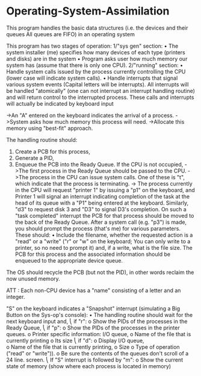 # Operating-System-Assimilation
This program handles the basic data structures (i.e. the devices and their queues All queues are FIFO) in an operating system

This program has two stages of operation:
1/"sys gen" section:
•	The system installer (me) specifies how many devices of each type (printers and disks) are in the system
•	Program asks user how much memory our system has (assume that there is only one CPU).
2/"running" section:
•	Handle system calls issued by the process currently controlling the CPU (lower case will indicate system calls).
•	Handle interrupts that signal various system events (Capital letters will be interrupts). All interrupts will be handled "atomically" (one can not interrupt an interrupt handling routine) and will return control to the interrupted process.
These calls and interrupts will actually be indicated by keyboard input

->An "A" entered on the keyboard indicates the arrival of a process. 
->System asks how much memory this process will need. 
->Allocate this memory using "best-fit" approach.

The handling routine should:
1.	Create a PCB for this process, 
2.	Generate a PID,
3.	Enqueue the PCB into the Ready Queue. 
If the CPU is not occupied, 
->The first process in the Ready Queue should be passed to the CPU. 
->The process in the CPU can issue system calls. 
One of these is "t", which indicate that the process is terminating. 
-> The process currently in the CPU will request "printer 1" by issuing a "p1" on the keyboard, and Printer 1 will signal an interrupt indicating completion of the task at the head of its queue with a "P1" being entered at the keyboard. Similarly, "d3" to request disk 3 and "D3" to signal D3's completion. On such a "task completed" interrupt the PCB for that process should be moved to the back of the Ready Queue. After a system call (e.g. "p3") is made, you should prompt the process (that's me) for various parameters.
These should:
•	Include the filename, whether the requested action is a "read" or a "write" ("r" or "w" on the keyboard; You can only write to a printer, so no need to prompt it) and, if a write, what is the file size. The PCB for this process and the associated information should be enqueued to the appropriate device queue.

The OS should recycle the PCB (but not the PID), in other words reclaim the now unused memory.

ATT : Each non-CPU device has a "name" consisting of a letter and an integer. 


"S" on the keyboard indicates a "Snapshot" interrupt (simulating a Big Button on the Sys-op's console):
•	The handling routine should wait for the next keyboard input and, 
⎝	if "r":
o	Show the PIDs of the processes in the Ready Queue, 
⎝	if "p":
o	Show the PIDs of the processes in the printer queues.
o	Printer specific information: I/O queue, 
o	Name of the file that is currently printing
o	Its size
⎝	if "d":
o	Display I/O queue,  
o	Name of the file that is currently printing, 
o	Size
o	Type of operation ("read" or "write")). 
o	Be sure the contents of the queues don't scroll of a 24 line. screen. 
⎝	If "S" interrupt is followed by "m":
o	Show the current state of memory (show where each process is located in memory)



